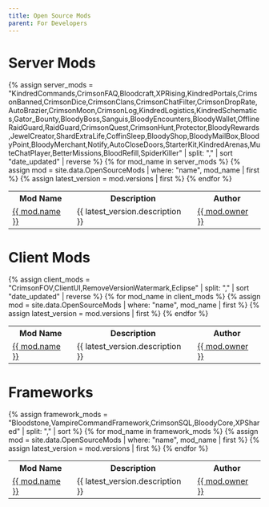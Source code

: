 ```yaml
---
title: Open Source Mods
parent: For Developers
---
```


<!---
To add a mod to these lists requires two steps. 
Add the name of the mod to the assign list in the appropriate Lists below.
Include an updated OpenSourceMods.json file in the _data folder of this site.
The OpenSourceMods.json file can be generated with the Thunderstore API (trimming unneeded information is recommended for file size)
https://thunderstore.io/c/v-rising/api/v1/package/
-->


<h1>Server Mods</h1>
{% assign server_mods = "KindredCommands,CrimsonFAQ,Bloodcraft,XPRising,KindredPortals,CrimsonBanned,CrimsonDice,CrimsonClans,CrimsonChatFilter,CrimsonDropRate,AutoBrazier,CrimsonMoon,CrimsonLog,KindredLogistics,KindredSchematics,Gator_Bounty,BloodyBoss,Sanguis,BloodyEncounters,BloodyWallet,OfflineRaidGuard,RaidGuard,CrimsonQuest,CrimsonHunt,Protector,BloodyRewards,JewelCreator,ShardExtraLife,CoffinSleep,BloodyShop,BloodyMailBox,BloodyPoint,BloodyMerchant,Notify,AutoCloseDoors,StarterKit,KindredArenas,MuteChatPlayer,BetterMissions,BloodRefill,SpiderKiller" | split: "," | sort "date_updated" | reverse %}
<table>
  <tr>
    <th>Mod Name</th>
    <th>Description</th>
    <th>Author</th>
  </tr>
  {% for mod_name in server_mods %}
    {% assign mod = site.data.OpenSourceMods | where: "name", mod_name | first %}
    {% assign latest_version = mod.versions | first %}
    <tr>
      <td><a href="{{ latest_version.website_url }}">{{ mod.name }}</a></td>
      <td>{{ latest_version.description }}</td>
      <td><a href="https://github.com/{{ mod.owner }}">{{ mod.owner }}</a></td>
    </tr>
  {% endfor %}
</table>

<h1>Client Mods</h1>
{% assign client_mods = "CrimsonFOV,ClientUI,RemoveVersionWatermark,Eclipse" | split: "," | sort "date_updated" | reverse %}
<table>
  <tr>
    <th>Mod Name</th>
    <th>Description</th>
    <th>Author</th>
  </tr>
  {% for mod_name in client_mods %}
    {% assign mod = site.data.OpenSourceMods | where: "name", mod_name | first %}
    {% assign latest_version = mod.versions | first %}
    <tr>
      <td><a href="{{ latest_version.website_url }}">{{ mod.name }}</a></td>
      <td>{{ latest_version.description }}</td>
      <td><a href="https://github.com/{{ mod.owner }}">{{ mod.owner }}</a></td>
    </tr>
  {% endfor %}
</table>

<h1>Frameworks</h1>
{% assign framework_mods = "Bloodstone,VampireCommandFramework,CrimsonSQL,BloodyCore,XPShared" | split: "," | sort %}
<table>
  <tr>
    <th>Mod Name</th>
    <th>Description</th>
    <th>Author</th>
  </tr>
  {% for mod_name in framework_mods %}
    {% assign mod = site.data.OpenSourceMods | where: "name", mod_name | first %}
    {% assign latest_version = mod.versions | first %}
    <tr>
      <td><a href="{{ latest_version.website_url }}">{{ mod.name }}</a></td>
      <td>{{ latest_version.description }}</td>
      <td><a href="https://github.com/{{ mod.owner }}">{{ mod.owner }}</a></td>
    </tr>
  {% endfor %}
</table>
